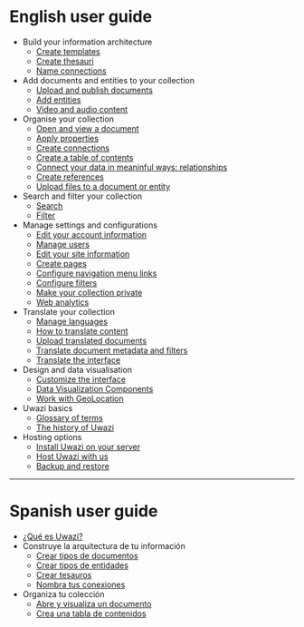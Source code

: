 # English user guide
* Build your information architecture
    * [Create templates](https://github.com/huridocs/uwazi/wiki/Create-templates)
    * [Create thesauri](https://github.com/huridocs/uwazi/wiki/Create-thesauri)
    * [Name connections](https://github.com/huridocs/uwazi/wiki/Name-connections)
* Add documents and entities to your collection
    * [Upload and publish documents](https://github.com/huridocs/uwazi/wiki/Upload-and-publish-documents)
    * [Add entities](https://github.com/huridocs/uwazi/wiki/Create-entities)
    * [Video and audio content](https://github.com/huridocs/uwazi/wiki/Working-with-video-and-audio)
* Organise your collection
    * [Open and view a document](https://github.com/huridocs/uwazi/wiki/Open-and-view-a-document)
    * [Apply properties](https://github.com/huridocs/uwazi/wiki/Apply-properties)
    * [Create connections](https://github.com/huridocs/uwazi/wiki/Create-connections)
    * [Create a table of contents](https://github.com/huridocs/uwazi/wiki/Create-a-table-of-contents)
    * [Connect your data in meaninful ways: relationships](https://github.com/huridocs/uwazi/wiki/Connect-your-data-in-meaninful-ways:-relationships)
    * [Create references](https://github.com/huridocs/uwazi/wiki/Create-references)
    * [Upload files to a document or entity](https://github.com/huridocs/uwazi/wiki/Upload-files-to-a-document-or-entity)
* Search and filter your collection
    * [Search](https://github.com/huridocs/uwazi/wiki/Search)
    * [Filter](https://github.com/huridocs/uwazi/wiki/Filter)
* Manage settings and configurations
    * [Edit your account information](https://github.com/huridocs/uwazi/wiki/Edit-your-account-information)
    * [Manage users](https://github.com/huridocs/uwazi/wiki/Manage-users)
    * [Edit your site information](https://github.com/huridocs/uwazi/wiki/Edit-your-site-information)
    * [Create pages](https://github.com/huridocs/uwazi/wiki/Create-pages)
    * [Configure navigation menu links](https://github.com/huridocs/uwazi/wiki/Configure-navigation-menu-links)
    * [Configure filters](https://github.com/huridocs/uwazi/wiki/Configure-filters)
    * [Make your collection private](https://github.com/huridocs/uwazi/wiki/Make-your-collection-private)
    * [Web analytics](https://github.com/huridocs/uwazi/wiki/Web-Analytics)
* Translate your collection
    * [Manage languages](https://github.com/huridocs/uwazi/wiki/Manage-languages)
    * [How to translate content](https://github.com/huridocs/uwazi/wiki/How-to-translate-content)
    * [Upload translated documents](https://github.com/huridocs/uwazi/wiki/Upload-translated-documents)
    * [Translate document metadata and filters](https://github.com/huridocs/uwazi/wiki/Translate-document-metadata-and-filters)
    * [Translate the interface](https://github.com/huridocs/uwazi/wiki/Translate-the-interface)
* Design and data visualisation
    * [Customize the interface](https://github.com/huridocs/uwazi/wiki/Customize-the-interface)
    * [Data Visualization Components](https://github.com/huridocs/uwazi/wiki/components)
    * [Work with GeoLocation](https://github.com/huridocs/uwazi/wiki/geolocation)
* Uwazi basics
    * [Glossary of terms](https://github.com/huridocs/uwazi/wiki/Glossary-of-terms)
    * [The history of Uwazi](https://github.com/huridocs/uwazi/wiki/History-of-Uwazi)
* Hosting options
    * [Install Uwazi on your server](https://github.com/huridocs/uwazi/wiki/Install-Uwazi-on-your-server)
    * [Host Uwazi with us](https://github.com/huridocs/uwazi/wiki/Host-Uwazi-with-HURIDOCS)
    * [Backup and restore](https://github.com/huridocs/uwazi/wiki/Backup-and-restore)
***
# Spanish user guide
* [¿Qué es Uwazi?](https://github.com/huridocs/uwazi/wiki/%C2%BFQu%C3%A9-es-Uwazi%3F)
* Construye la arquitectura de tu información
    * [Crear tipos de documentos](https://github.com/huridocs/uwazi/wiki/Crear-tipos-de-documentos)
    * [Crear tipos de entidades](https://github.com/huridocs/uwazi/wiki/Crear-tipos-de-entidades)
    * [Crear tesauros](https://github.com/huridocs/uwazi/wiki/Crear-tesauros)
    * [Nombra tus conexiones](https://github.com/huridocs/uwazi/wiki/Nombra-tus-conexiones)
* Organiza tu colección
    * [Abre y visualiza un documento](https://github.com/huridocs/uwazi/wiki/Abre-y-visualiza-un-documento)
    * [Crea una tabla de contenidos](https://github.com/huridocs/uwazi/wiki/Crea-una-tabla-de-contenidos)